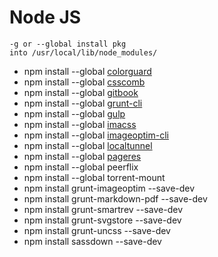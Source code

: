 # Node JS

    -g or --global install pkg 
    into /usr/local/lib/node_modules/

* npm install --global [colorguard](https://www.npmjs.org/package/colorguard)
* npm install --global [csscomb](https://www.npmjs.org/package/csscomb)
* npm install --global [gitbook](https://www.npmjs.org/package/gitbook)
* npm install --global [grunt-cli](https://www.npmjs.org/package/grunt-cli)
* npm install --global [gulp](https://www.npmjs.org/package/gulp)
* npm install --global [imacss](https://www.npmjs.org/package/imacss)
* npm install --global [imageoptim-cli](https://www.npmjs.org/package/imageoptim-cli)
* npm install --global [localtunnel](https://www.npmjs.org/package/localtunnel)
* npm install --global [pageres](https://www.npmjs.org/package/pageres)
* npm install --global peerflix
* npm install --global torrent-mount
* npm install grunt-imageoptim --save-dev
* npm install grunt-markdown-pdf --save-dev
* npm install grunt-smartrev --save-dev
* npm install grunt-svgstore --save-dev
* npm install grunt-uncss --save-dev
* npm install sassdown --save-dev
